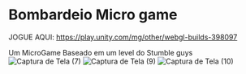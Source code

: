 # Bombardeio Micro game

JOGUE AQUI:
https://play.unity.com/mg/other/webgl-builds-398097

Um MicroGame Baseado em um level do Stumble guys
![Captura de Tela (7)](https://github.com/drifer97/Bombardeiomicrogame/assets/112141597/d868c377-4777-4e86-91c7-aa64462b4a74)
![Captura de Tela (9)](https://github.com/drifer97/Bombardeiomicrogame/assets/112141597/a46103ce-cf37-4998-9589-8d33e219824a)
![Captura de Tela (10)](https://github.com/drifer97/Bombardeiomicrogame/assets/112141597/11210463-63b3-4926-99e8-c530ae7b7b38)
